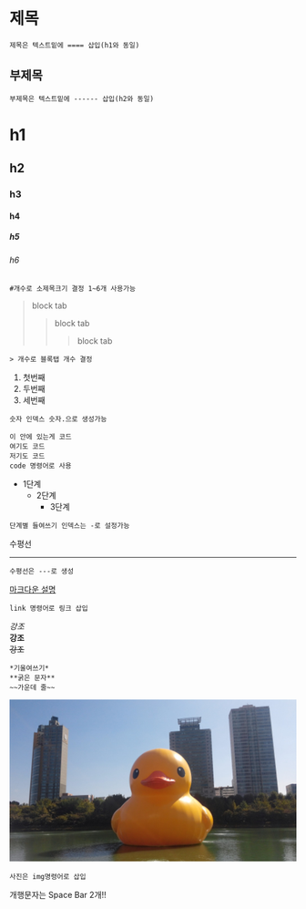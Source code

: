 제목
====

```
제목은 텍스트밑에 ==== 삽입(h1와 동일)
```

부제목
------

```
부제목은 텍스트밑에 ------ 삽입(h2와 동일)
```

h1
==

h2
--

### h3

#### h4

##### h5

###### h6

```
#개수로 소제목크기 결정 1~6개 사용가능
```

> block tab  
> >block tab  
> >>block tab

```
> 개수로 블록탭 개수 결정
```

1.	첫번째  
2.	두번째  
3.	세번째  

```
숫자 인덱스 숫자.으로 생성가능
```

```
이 안에 있는게 코드
여기도 코드
저기도 코드
code 명령어로 사용
```

-	1단계
	-	2단계
		-	3단계

```
단계별 들여쓰기 인덱스는 -로 설정가능
```

수평선

---

```
수평선은 ---로 생성
```

[마크다운 설명](https://gist.github.com/ihoneymon/652be052a0727ad59601)

```
link 명령어로 링크 삽입
```

*강조*  
**강조**  
~~강조~~

```
*기울여쓰기*
**굵은 문자**
~~가운데 줄~~
```

![사진이 없습니다.](duck.jpg)

```
사진은 img명령어로 삽입
```

개행문자는 Space Bar 2개!!
